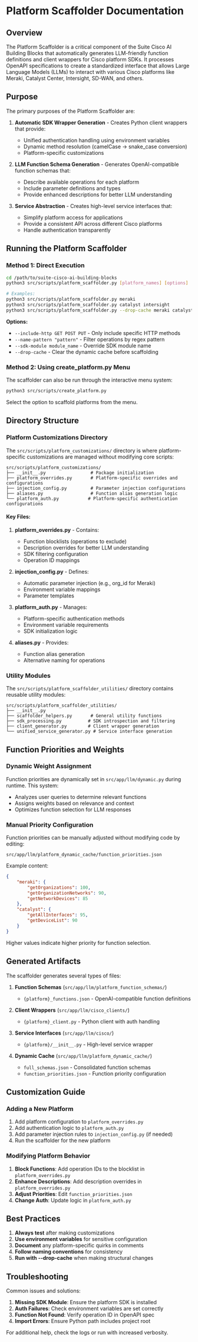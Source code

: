 # Platform Scaffolder Documentation

## Overview

The Platform Scaffolder is a critical component of the Suite Cisco AI Building Blocks that automatically generates LLM-friendly function definitions and client wrappers for Cisco platform SDKs. It processes OpenAPI specifications to create a standardized interface that allows Large Language Models (LLMs) to interact with various Cisco platforms like Meraki, Catalyst Center, Intersight, SD-WAN, and others.

## Purpose

The primary purposes of the Platform Scaffolder are:

1. **Automatic SDK Wrapper Generation** - Creates Python client wrappers that provide:
   - Unified authentication handling using environment variables
   - Dynamic method resolution (camelCase → snake_case conversion)
   - Platform-specific customizations

2. **LLM Function Schema Generation** - Generates OpenAI-compatible function schemas that:
   - Describe available operations for each platform
   - Include parameter definitions and types
   - Provide enhanced descriptions for better LLM understanding

3. **Service Abstraction** - Creates high-level service interfaces that:
   - Simplify platform access for applications
   - Provide a consistent API across different Cisco platforms
   - Handle authentication transparently

## Running the Platform Scaffolder

### Method 1: Direct Execution
```bash
cd /path/to/suite-cisco-ai-building-blocks
python3 src/scripts/platform_scaffolder.py [platform_names] [options]

# Examples:
python3 src/scripts/platform_scaffolder.py meraki
python3 src/scripts/platform_scaffolder.py catalyst intersight
python3 src/scripts/platform_scaffolder.py --drop-cache meraki catalyst
```

**Options:**
- `--include-http GET POST PUT` - Only include specific HTTP methods
- `--name-pattern "pattern"` - Filter operations by regex pattern
- `--sdk-module module_name` - Override SDK module name
- `--drop-cache` - Clear the dynamic cache before scaffolding

### Method 2: Using create_platform.py Menu
The scaffolder can also be run through the interactive menu system:
```bash
python3 src/scripts/create_platform.py
```
Select the option to scaffold platforms from the menu.

## Directory Structure

### Platform Customizations Directory
The `src/scripts/platform_customizations/` directory is where platform-specific customizations are managed without modifying core scripts:

```
src/scripts/platform_customizations/
├── __init__.py                 # Package initialization
├── platform_overrides.py       # Platform-specific overrides and configurations
├── injection_config.py         # Parameter injection configurations
├── aliases.py                  # Function alias generation logic
└── platform_auth.py           # Platform-specific authentication configurations
```

#### Key Files:

1. **platform_overrides.py** - Contains:
   - Function blocklists (operations to exclude)
   - Description overrides for better LLM understanding
   - SDK filtering configuration
   - Operation ID mappings

2. **injection_config.py** - Defines:
   - Automatic parameter injection (e.g., org_id for Meraki)
   - Environment variable mappings
   - Parameter templates

3. **platform_auth.py** - Manages:
   - Platform-specific authentication methods
   - Environment variable requirements
   - SDK initialization logic

4. **aliases.py** - Provides:
   - Function alias generation
   - Alternative naming for operations

### Utility Modules
The `src/scripts/platform_scaffolder_utilities/` directory contains reusable utility modules:

```
src/scripts/platform_scaffolder_utilities/
├── __init__.py
├── scaffolder_helpers.py       # General utility functions
├── sdk_processing.py          # SDK introspection and filtering
├── client_generator.py        # Client wrapper generation
└── unified_service_generator.py # Service interface generation
```

## Function Priorities and Weights

### Dynamic Weight Assignment
Function priorities are dynamically set in `src/app/llm/dynamic.py` during runtime. This system:
- Analyzes user queries to determine relevant functions
- Assigns weights based on relevance and context
- Optimizes function selection for LLM responses

### Manual Priority Configuration
Function priorities can be manually adjusted without modifying code by editing:
```
src/app/llm/platform_dynamic_cache/function_priorities.json
```

Example content:
```json
{
    "meraki": {
        "getOrganizations": 100,
        "getOrganizationNetworks": 90,
        "getNetworkDevices": 85
    },
    "catalyst": {
        "getAllInterfaces": 95,
        "getDeviceList": 90
    }
}
```

Higher values indicate higher priority for function selection.

## Generated Artifacts

The scaffolder generates several types of files:

1. **Function Schemas** (`src/app/llm/platform_function_schemas/`)
   - `{platform}_functions.json` - OpenAI-compatible function definitions

2. **Client Wrappers** (`src/app/llm/cisco_clients/`)
   - `{platform}_client.py` - Python client with auth handling

3. **Service Interfaces** (`src/app/llm/cisco/`)
   - `{platform}/__init__.py` - High-level service wrapper

4. **Dynamic Cache** (`src/app/llm/platform_dynamic_cache/`)
   - `full_schemas.json` - Consolidated function schemas
   - `function_priorities.json` - Function priority configuration

## Customization Guide

### Adding a New Platform
1. Add platform configuration to `platform_overrides.py`
2. Add authentication logic to `platform_auth.py`
3. Add parameter injection rules to `injection_config.py` (if needed)
4. Run the scaffolder for the new platform

### Modifying Platform Behavior
1. **Block Functions**: Add operation IDs to the blocklist in `platform_overrides.py`
2. **Enhance Descriptions**: Add description overrides in `platform_overrides.py`
3. **Adjust Priorities**: Edit `function_priorities.json`
4. **Change Auth**: Update logic in `platform_auth.py`


## Best Practices

1. **Always test** after making customizations
2. **Use environment variables** for sensitive configuration
3. **Document** any platform-specific quirks in comments
4. **Follow naming conventions** for consistency
5. **Run with --drop-cache** when making structural changes

## Troubleshooting

Common issues and solutions:

1. **Missing SDK Module**: Ensure the platform SDK is installed
2. **Auth Failures**: Check environment variables are set correctly
3. **Function Not Found**: Verify operation ID in OpenAPI spec
4. **Import Errors**: Ensure Python path includes project root

For additional help, check the logs or run with increased verbosity.